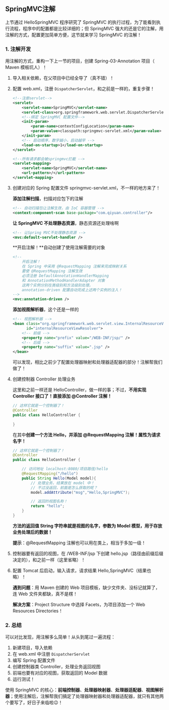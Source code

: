 ## SpringMVC注解

上节通过 HelloSpringMVC 程序研究了 SpringMVC 的执行过程，为了能看到执行流程，程序中的配置都是比较详细的；但 SpringMVC 强大的还是它的注解，用注解的方式，配置更加简单方便，这节就来学习 SpringMVC 的注解！

### 1. 注解开发

用注解的方式，重构一下上一节的项目，创建 Spring-03-Annotation 项目（ Maven 模板坑人）！

1. 导入相关依赖，在父项目中已经全导了（真不错）！

2. 配置 web.xml，注册 `DispatcherServlet`，和之前是一样的，重复步骤！

   ```xml
   <!--注册servlet-->
   <servlet>
       <servlet-name>SpringMVC</servlet-name>
       <servlet-class>org.springframework.web.servlet.DispatcherServlet</servlet-class>
       <!--绑定 SpringMVC 配置文件-->
       <init-param>
           <param-name>contextConfigLocation</param-name>
           <param-value>classpath:springmvc-servlet.xml</param-value>
       </init-param>
       <!-- 启动顺序，数字越小，启动越早 -->
       <load-on-startup>1</load-on-startup>
   </servlet>
   
   <!--所有请求都会被springmvc拦截 -->
   <servlet-mapping>
       <servlet-name>SpringMVC</servlet-name>
       <url-pattern>/</url-pattern>
   </servlet-mapping>
   ```

3. 创建对应的 Spring 配置文件 springmvc-servlet.xml，不一样的地方来了！

   **添加注解扫描**，扫描对应包下的注解

   ```xml
   <!-- 自动扫描包让注解生效，由 IoC 容器管理 -->
   <context:component-scan base-package="com.qiyuan.controller"/>
   ```

   **让 SpringMVC 不处理静态资源**，静态资源还处理啥啊

   ```xml
   <!-- 让Spring MVC不处理静态资源 -->
   <mvc:default-servlet-handler />
   ```

   **开启注解！**自动创建了使用注解需要的对象

   ```xml
   <!--
       开启注解！
       在 Spring 中采用 @RequestMapping 注解来完成映射关系
       要使 @RequestMapping 注解生效
       必须注册 DefaultAnnotationHandlerMapping
       和 AnnotationMethodHandlerAdapter 对象
       这两个实例分别在类级别和方法级别处理。
       annotation-driven 配置自动完成上述两个实例的注入！
   -->
   <mvc:annotation-driven />
   ```

   **添加视图解析器**，这个还是一样的

   ```xml
   <!-- 视图解析器 -->
   <bean class="org.springframework.web.servlet.view.InternalResourceViewResolver"
         id="internalResourceViewResolver">
       <!-- 前缀 -->
       <property name="prefix" value="/WEB-INF/jsp/" />
       <!-- 后缀 -->
       <property name="suffix" value=".jsp" />
   </bean>
   ```

   可以发现，相比之前少了配置处理器映射和处理器适配器的部分！注解帮我们做了！

4. 创建控制器 Controller 处理业务

   这里和之前一样还是 HelloController，做一样的事；不过，**不用实现 Controller 接口了！直接添加 @Controller 注解！**

   ```java
   // 这样它就是一个控制器了！
   @Controller
   public class HelloController {
       
   }
   ```

   在其中**创建一个方法 Hello，并添加 @RequestMapping 注解！属性为请求名字！**

   ```java
   // 这样它就是一个控制器了！
   @Controller
   public class HelloController {
   
       // 访问地址 localhost:8080/项目路径/hello
       @RequestMapping("/hello")
       public String Hello(Model model){
           // 处理业务，结果放在 model 中！
           // 不过没返回，前面是怎么获取的呢？
           model.addAttribute("msg","Hello,SpringMVC");
   
           // 返回的视图名称！
           return "hello";
       }
   }
   ```

   **方法的返回值 String 字符串就是视图的名字，参数为 Model 模型，用于存放业务处理后的数据！**

   **提示**：@RequestMapping 注解也可以用在类上，相当于多加一级！

5. 控制器要有返回的视图，在 /WEB-INF/jsp 下创建 hello.jsp（路径由前缀后缀决定的），和之前一样（这里省略）！

6. 配置 Tomcat 后启动，输入请求，请求结果 Hello,SpringMVC（结果也略）！

   **遇到问题**：用 Maven 创建的 Web 项目模板，缺少文件夹、没标记就算了，连 Web 文件夹都缺，真不是楞！

   **解决方案**：Project Structure 中选择 Facets，为项目添加一个 Web Resources Directories！

### 2. 总结

可以对比发现，用注解多么简单！从头到尾过一遍流程：

1. 新建项目，导入依赖
2. 在 web.xml 中注册 `DispatcherServlet`
3. 编写 Spring 配置文件
4. 创建控制器类 Controller，处理业务返回视图
5. 前端也要有对应的视图，获取返回的 Model 数据
6. 运行测试！

使用 SpringMVC 的核心：**前端控制器**、**处理器映射器**、**处理器适配器**、**视图解析器**；使用注解后，注解帮我们搞定了处理器映射器和处理器适配器，就只有其他两个要写了，好日子来临啦😉！

